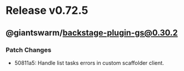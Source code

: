 # Release v0.72.5

## @giantswarm/backstage-plugin-gs@0.30.2

### Patch Changes

- 50811a5: Handle list tasks errors in custom scaffolder client.

